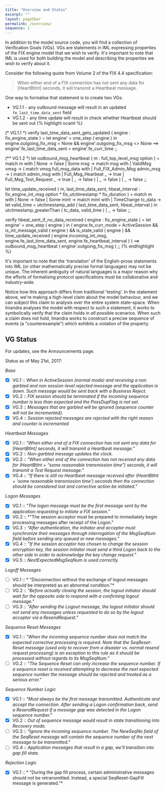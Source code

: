 ```yaml
---
title: "Overview and Status"
excerpt: ""
layout: pageSbar
permalink: /overview/
sequence: 1
---
```

In addition to the model source code, you will find a collection of Verification Goals (VGs). VGs are statements in IML expressing properties of the FIX engine model that we wish to verify. It's important to note that IML is used for both building the model and describing the properties we wish to verify about it.

Consider the following quote from Volume 2 of the FIX 4.4 specification:
> When either end of a FIX connection has not sent any data for [HeartBtInt] seconds, it will transmit a Heartbeat message.

One way to formalise that statement is to create two VGs:
- VG.1.1 - any outbound message will result in an updated `fe_last_time_data_sent` field
- VG.1.2 - any time update will result in check whether Heartbeat should be sent out
{% highlight ocaml %}

(* VG.1.1 *)
verify last_time_data_sent_gets_updated ( engine : fix_engine_state ) =
  let engine' = one_step ( engine ) in
  engine.outgoing_fix_msg = None && engine'.outgoing_fix_msg <> None
   ==>
  engine'.fe_last_time_data_sent = engine'.fe_curr_time
;;

(** VG.1.2 *)
let outbound_msg_heartbeat ( m : full_top_level_msg option ) =
  match m with
  | None      -> false
  | Some msg  ->
    match msg with
    | ValidMsg vmsg -> (
      match vmsg.full_msg_data with
      | Full_FIX_Admin_Msg admin_msg -> (
        match admin_msg with
        | Full_Msg_Hearbeat _        -> true
        | Full_Msg_Test_Request _    -> true
        | _                          -> false
      )
      | _ -> false
    )
    | _ -> false
;;

let time_update_received ( m, last_time_data_sent, hbeat_interval : fix_engine_int_msg option * fix_utctimestamp * fix_duration ) =
  match m with
  | None -> false
  | Some mint ->
    match mint with
    | TimeChange tc_data ->
       let valid_time = utctimestamp_add ( last_time_data_sent, hbeat_interval ) in
       utctimestamp_greaterThan ( tc_data, valid_time )
    | _ -> false
;;

verify hbeat_sent_if_no_data_received ( engine : fix_engine_state ) =
  let engine' = one_step ( engine ) in (
    engine.fe_curr_mode = ActiveSession
    && is_int_message_valid ( engine )
    && is_state_valid ( engine )
    && time_update_received ( engine.incoming_int_msg, engine.fe_last_time_data_sent, engine.fe_heartbeat_interval ) )
     ==>
    outbound_msg_heartbeat ( engine'.outgoing_fix_msg )
;;
{% endhighlight %}

It's important to note that the 'translation' of the English-prose statements into IML (or other mathematically precise formal languages) may not be unique. The inherent ambiguity of natural languages is a major reason why the efforts of formalising protocol specifications must be collaborative and industry-wide.

Notice how this approach differs from traditional 'testing'. In the statement above, we're making a high-level claim about the model behaviour, and we can subject this claim to analysis over the entire system state-space. When Imandra analyses the model with respect to such a statement, it works to symbolically verify that the claim holds in *all* possible scenarios. When such a claim does not hold, Imandra works to construct a precise sequence of events (a "counterexample") which exhibits a violation of the property.

## VG Status

For updates, see the Announcements page.

Status as of May 21st, 2017:

*Base*
- [x] VG.1 :: *When in ActiveSession (normal mode) and receiving a non garbled and non session-level rejected message and the application is down. Such message would be sent back with a Business Reject.*
- [x] VG.2 :: *FIX session should be terminated if the incoming sequence number is less than expected and the PossDupFlag is not set.*
- [x] VG.3 :: *Messages that are garbled will be ignored (sequence counter will not be incremented).*
- [x] VG.4 :: *Session rejected messages are rejected with the right reason and counter is incremented*

*Heartbeat Messages*
- [x] VG.1 :: *"When either end of a FIX connection has not sent any data for [HeartBtInt] seconds, it will transmit a Heartbeat message."*
- [x] VG.2 :: *Non-garbled message updates the clock.*
- [x] VG.3 :: *"When either end of the connection has not received any data for (HeartBtInt + “some reasonable transmission time”) seconds, it will transmit a Test Request message."*
- [x] VG.4 :: *"If there is still no Heartbeat message received after (HeartBtInt + 'some reasonable transmission time') seconds then the connection should be considered lost and corrective action be initiated."*

*Logon Messages*
- [x] VG.1 :: *"The logon message must be the first message sent by the application requesting to initiate a FIX session."*
- [x] VG.2 :: *"The session acceptor must be prepared to immediately begin processing messages after receipt of the Logon."
- [x] VG.3 :: *"After authentication, the initiator and acceptor must synchronize their messages through interrogation of the MsgSeqNum field before sending any queued or new messages."*
- [x] VG.4 ::  *"If the session acceptor has chosen to change the session encryption key, the session initiator must send a third Logon back to the other side in order to acknowledge the key change request."*
- [x] VG.5 ::  *NextExpectedMsgSeqNum is used correctly.*

*Logoff Messages*
- [ ] VG.1 :: * "Disconnection without the exchange of logout messages should be interpreted as an abnormal condition."*
- [ ] VG.2 :: *"Before actually closing the session, the logout initiator should wait for the opposite side to respond with a confirming logout message."*
- [ ] VG.3 :: *"After sending the Logout message, the logout initiator should not send any messages unless requested to do so by the logout acceptor via a ResendRequest."*

*Sequence Reset Messages*
- [x] VG.1 :: *"When the incoming sequence number does not match the expected corrective processing is required. Note that the SeqReset-Reset message (used only to recover from a disaster vs. normal resend request processing) is an exception to this rule as it should be processed without regards to its MsgSeqNum."*
- [ ] VG.2 ::  *"The Sequence Reset can only increase the sequence number. If a sequence reset is received attempting to decrease the next expected sequence number the message should be rejected and treated as a serious error."*

*Sequence Number Logic*
- [x] VG.1 :: *"Must always be the first message transmitted. Authenticate and accept the connection. After sending a Logon confirmation back, send a ResendRequest if a message gap was detected in the Logon sequence number."*
- [x] VG.2 :: *Out of sequence message would result in state transitioning into Recovery mode.*
- [ ] VG.3 :: *"Ignore the incoming sequence number. The NewSeqNo field of the SeqReset message will contain the sequence number of the next message to be transmitted."*
- [ ] VG.4 :: *Application messages that result in a gap, we'll transition into gap fill state.*

*Rejection Logic*
- [x] VG.1 :: * "During the gap fill process, certain administrative messages should not be retransmitted. Instead, a special SeqReset-GapFill message is generated."*